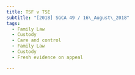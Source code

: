 ```yaml
---
title: TSF v TSE 
subtitle: "[2018] SGCA 49 / 16\_August\_2018"
tags:
  - Family Law
  - Custody
  - Care and control
  - Family Law
  - Custody
  - Fresh evidence on appeal

---
```


